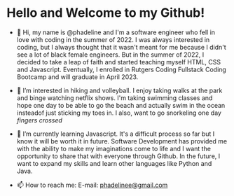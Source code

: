 # Hello and Welcome to my Github!


- 👋 Hi, my name is @phadeline and I'm a software engineer who fell in love with coding in the summer of 2022. I was always interested in coding, but I 
always thought that it wasn't meant for me because I didn't see a lot of black female engineers. But in the summer of 2022, I decided to take a leap of faith and started teaching myself HTML, CSS and Javascript. Eventually, I enrolled in Rutgers Coding Fullstack Coding Bootcamp and will graduate in April 2023. 

- 👀 I’m interested in hiking and volleyball. I enjoy taking walks at the park and binge watching netflix shows. I'm taking swimming classes and 
hope one day to be able to go the beach and actually swim in the ocean insteadof just sticking my toes in. I also, want to go snorkeling 
one day *fingers crossed*
 
- 🌱 I’m currently learning Javascript. It's a difficult process so far but I know it will be worth it in future. Software Development 
has provided me with the ability to make my imaginations come to life and I want the opportunity to share that with everyone through Github. In the 
future, I want to expand my skills and learn other languages like Python and Java.


- 📫 How to reach me: E-mail: phadelinee@gmail.com

<!---
phadeline/phadeline is a ✨ special ✨ repository because its `README.md` (this file) appears on your GitHub profile.
You can click the Preview link to take a look at your changes.
--->
